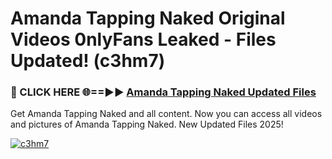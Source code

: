 # Amanda Tapping Naked Original Videos 0nlyFans Leaked - Files Updated! (c3hm7)

<h3>🔴 CLICK HERE 🌐==►► <a href="https://tinyurl.com/yckcrads" rel="nofollow">Amanda Tapping Naked Updated Files</a></h3>

Get Amanda Tapping Naked and all content. Now you can access all videos and pictures of Amanda Tapping Naked. New Updated Files 2025!

[![c3hm7](https://i.imgur.com/hpKpOFt.gif)](https://tinyurl.com/yckcrads)
